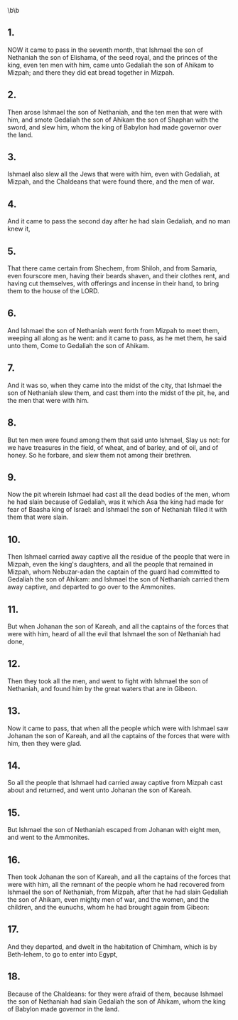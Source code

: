 \b\b
## 1.
NOW it came to pass in the seventh month, that Ishmael the son of Nethaniah the son of Elishama, of the seed royal, and the princes of the king, even ten men with him, came unto Gedaliah the son of Ahikam to Mizpah; and there they did eat bread together in Mizpah.
## 2.
Then arose Ishmael the son of Nethaniah, and the ten men that were with him, and smote Gedaliah the son of Ahikam the son of Shaphan with the sword, and slew him, whom the king of Babylon had made governor over the land.
## 3.
Ishmael also slew all the Jews that were with him, even with Gedaliah, at Mizpah, and the Chaldeans that were found there, and the men of war.
## 4.
And it came to pass the second day after he had slain Gedaliah, and no man knew it,
## 5.
That there came certain from Shechem, from Shiloh, and from Samaria, even fourscore men, having their beards shaven, and their clothes rent, and having cut themselves, with offerings and incense in their hand, to bring them to the house of the LORD.
## 6.
And Ishmael the son of Nethaniah went forth from Mizpah to meet them, weeping all along as he went: and it came to pass, as he met them, he said unto them, Come to Gedaliah the son of Ahikam.
## 7.
And it was so, when they came into the midst of the city, that Ishmael the son of Nethaniah slew them, and cast them into the midst of the pit, he, and the men that were with him.
## 8.
But ten men were found among them that said unto Ishmael, Slay us not: for we have treasures in the field, of wheat, and of barley, and of oil, and of honey.  So he forbare, and slew them not among their brethren.
## 9.
Now the pit wherein Ishmael had cast all the dead bodies of the men, whom he had slain because of Gedaliah, was it which Asa the king had made for fear of Baasha king of Israel: and Ishmael the son of Nethaniah filled it with them that were slain.
## 10.
Then Ishmael carried away captive all the residue of the people that were in Mizpah, even the king's daughters, and all the people that remained in Mizpah, whom Nebuzar-adan the captain of the guard had committed to Gedaliah the son of Ahikam: and Ishmael the son of Nethaniah carried them away captive, and departed to go over to the Ammonites.
## 11.
But when Johanan the son of Kareah, and all the captains of the forces that were with him, heard of all the evil that Ishmael the son of Nethaniah had done,
## 12.
Then they took all the men, and went to fight with Ishmael the son of Nethaniah, and found him by the great waters that are in Gibeon.
## 13.
Now it came to pass, that when all the people which were with Ishmael saw Johanan the son of Kareah, and all the captains of the forces that were with him, then they were glad.
## 14.
So all the people that Ishmael had carried away captive from Mizpah cast about and returned, and went unto Johanan the son of Kareah.
## 15.
But Ishmael the son of Nethaniah escaped from Johanan with eight men, and went to the Ammonites.
## 16.
Then took Johanan the son of Kareah, and all the captains of the forces that were with him, all the remnant of the people whom he had recovered from Ishmael the son of Nethaniah, from Mizpah, after that he had slain Gedaliah the son of Ahikam, even mighty men of war, and the women, and the children, and the eunuchs, whom he had brought again from Gibeon:
## 17.
And they departed, and dwelt in the habitation of Chimham, which is by Beth-lehem, to go to enter into Egypt,
## 18.
Because of the Chaldeans: for they were afraid of them, because Ishmael the son of Nethaniah had slain Gedaliah the son of Ahikam, whom the king of Babylon made governor in the land.
